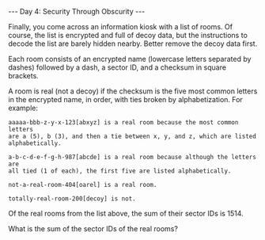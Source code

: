 --- Day 4: Security Through Obscurity ---

Finally, you come across an information kiosk with a list of rooms. Of course,
the list is encrypted and full of decoy data, but the instructions to decode the
list are barely hidden nearby. Better remove the decoy data first.

Each room consists of an encrypted name (lowercase letters separated by dashes)
followed by a dash, a sector ID, and a checksum in square brackets.

A room is real (not a decoy) if the checksum is the five most common letters in
the encrypted name, in order, with ties broken by alphabetization. For example:

    aaaaa-bbb-z-y-x-123[abxyz] is a real room because the most common letters
    are a (5), b (3), and then a tie between x, y, and z, which are listed
    alphabetically.

    a-b-c-d-e-f-g-h-987[abcde] is a real room because although the letters are
    all tied (1 of each), the first five are listed alphabetically.

    not-a-real-room-404[oarel] is a real room.

    totally-real-room-200[decoy] is not.

Of the real rooms from the list above, the sum of their sector IDs is 1514.

What is the sum of the sector IDs of the real rooms?
